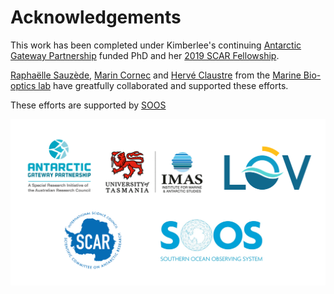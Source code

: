 # Acknowledgements

This work has been completed under Kimberlee's continuing [Antarctic Gateway Partnership](https://www.imas.utas.edu.au/antarctic-gateway-partnership) funded PhD and her [2019 SCAR Fellowship](https://www.scar.org/awards/fellowships/overview/).

[Raphaëlle Sauzède](https://www.researchgate.net/profile/Raphaelle_Sauzede), [Marin Cornec](https://www.researchgate.net/profile/Marin_Cornec) and [Hervé Claustre](https://www.researchgate.net/profile/Herve_Claustre) from the [Marine Bio-optics lab](http://omtab.obs-vlfr.fr/index.htm) have greatfully collaborated and supported these efforts.

These efforts are supported by [SOOS](http://www.soos.aq/)

![Logos](./Ack.png)
